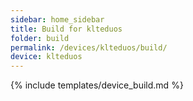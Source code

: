 ```yaml
---
sidebar: home_sidebar
title: Build for klteduos
folder: build
permalink: /devices/klteduos/build/
device: klteduos
---
```

{% include templates/device_build.md %}
